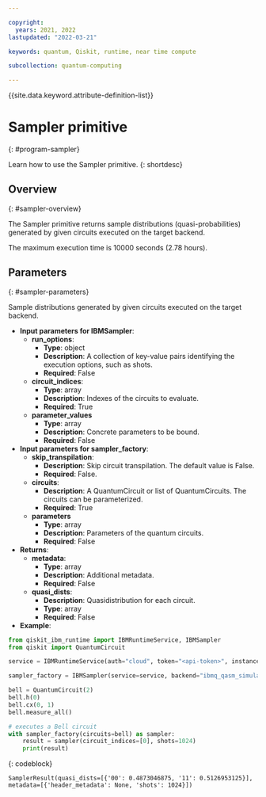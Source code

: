 ```yaml
---

copyright:
  years: 2021, 2022
lastupdated: "2022-03-21"

keywords: quantum, Qiskit, runtime, near time compute

subcollection: quantum-computing

---
```


{{site.data.keyword.attribute-definition-list}}


# Sampler primitive
{: #program-sampler}

Learn how to use the Sampler primitive.
{: shortdesc}

## Overview
{: #sampler-overview}

The Sampler primitive returns sample distributions (quasi-probabilities) generated by given circuits executed on the target backend.  

The maximum execution time is 10000 seconds (2.78 hours).

## Parameters
{: #sampler-parameters}

Sample distributions generated by given circuits executed on the target backend.
- **Input parameters for IBMSampler**:
    - **run_options**:
        - **Type**: object
        - **Description**: A collection of key-value pairs identifying the execution options, such as shots.
        - **Required**: False
    - **circuit_indices**:
        - **Type**: array
        - **Description**: Indexes of the circuits to evaluate.
        - **Required**: True
    - **parameter_values**
        - **Type**: array
        - **Description**: Concrete parameters to be bound.
        - **Required**: False
- **Input parameters for sampler_factory**:
    - **skip_transpilation**:
        - **Description**: Skip circuit transpilation. The default value is False.
        - **Required**: False.   
    - **circuits**:
        - **Description**: A QuantumCircuit or list of QuantumCircuits. The circuits can be parameterized.
        - **Required**: True
    - **parameters**
        - **Type**: array
        - **Description**: Parameters of the quantum circuits.
        - **Required**: False                      
- **Returns**:
   - **metadata**:
        - **Type**: array
        - **Description**: Additional metadata.  
        - **Required**: False
   - **quasi_dists**:
       - **Description**: Quasidistribution for each circuit.
       - **Type**: array
       - **Required**: False
- **Example**:

```Python
from qiskit_ibm_runtime import IBMRuntimeService, IBMSampler
from qiskit import QuantumCircuit

service = IBMRuntimeService(auth="cloud", token="<api-token>", instance="<IBM Cloud CRN or Service Name>")

sampler_factory = IBMSampler(service=service, backend="ibmq_qasm_simulator")

bell = QuantumCircuit(2)
bell.h(0)
bell.cx(0, 1)
bell.measure_all()

# executes a Bell circuit
with sampler_factory(circuits=bell) as sampler:
    result = sampler(circuit_indices=[0], shots=1024)
    print(result)
```
{: codeblock}

```text
SamplerResult(quasi_dists=[{'00': 0.4873046875, '11': 0.5126953125}], metadata=[{'header_metadata': None, 'shots': 1024}])
```
